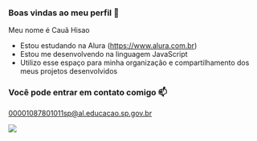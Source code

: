 ### Boas vindas ao meu perfil 💙

Meu nome é Cauã Hisao

- Estou estudando na Alura (https://www.alura.com.br)
- Estou me desenvolvendo na linguagem JavaScript
- Utilizo esse espaço para minha organização e compartilhamento dos meus projetos desenvolvidos
  
### Você pode entrar em contato comigo 📫

00001087801011sp@al.educacao.sp.gov.br

![](https://media1.tenor.com/m/opEBWw0uddoAAAAC/umm.gif)
